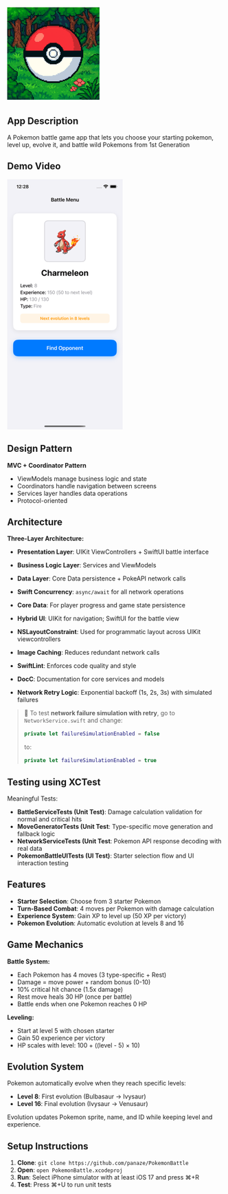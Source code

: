 # ![PokemonBattle_App](PokemonBattle_AppIcon.png)

## App Description
A Pokemon battle game app that lets you choose your starting pokemon, level up, evolve it, and battle wild Pokemons from 1st Generation

## Demo Video

[![PokemonBattle_Demo](VideoThumbnail.png)](https://youtube.com/shorts/i1Oyn4hLl2E)

## Design Pattern

**MVC + Coordinator Pattern**
- ViewModels manage business logic and state
- Coordinators handle navigation between screens
- Services layer handles data operations
- Protocol-oriented

## Architecture

**Three-Layer Architecture:**
- **Presentation Layer**: UIKit ViewControllers + SwiftUI battle interface
- **Business Logic Layer**: Services and ViewModels
- **Data Layer**: Core Data persistence + PokeAPI network calls

- **Swift Concurrency**: `async/await` for all network operations  
- **Core Data**: For player progress and game state persistence  
- **Hybrid UI**: UIKit for navigation; SwiftUI for the battle view  
- **NSLayoutConstraint**: Used for programmatic layout across UIKit viewcontrollers 
- **Image Caching**: Reduces redundant network calls  
- **SwiftLint**: Enforces code quality and style  
- **DocC**: Documentation for core services and models  
- **Network Retry Logic**: Exponential backoff (1s, 2s, 3s) with simulated failures

> 🔧 To test **network failure simulation with retry**, go to `NetworkService.swift` and change:
> ```swift
> private let failureSimulationEnabled = false
> ```
> to:
> ```swift
> private let failureSimulationEnabled = true

## Testing using XCTest
Meaningful Tests:
- **BattleServiceTests (Unit Test)**: Damage calculation validation for normal and critical hits
- **MoveGeneratorTests (Unit Test**: Type-specific move generation and fallback logic
- **NetworkServiceTests (Unit Test**: Pokemon API response decoding with real data
- **PokemonBattleUITests (UI Test)**: Starter selection flow and UI interaction testing

## Features

- **Starter Selection**: Choose from 3 starter Pokemon
- **Turn-Based Combat**: 4 moves per Pokemon with damage calculation
- **Experience System**: Gain XP to level up (50 XP per victory)
- **Pokemon Evolution**: Automatic evolution at levels 8 and 16

## Game Mechanics

**Battle System:**
- Each Pokemon has 4 moves (3 type-specific + Rest)
- Damage = move power + random bonus (0-10)
- 10% critical hit chance (1.5x damage)
- Rest move heals 30 HP (once per battle)
- Battle ends when one Pokemon reaches 0 HP

**Leveling:**
- Start at level 5 with chosen starter
- Gain 50 experience per victory
- HP scales with level: 100 + ((level - 5) × 10)

## Evolution System

Pokemon automatically evolve when they reach specific levels:
- **Level 8**: First evolution (Bulbasaur → Ivysaur)
- **Level 16**: Final evolution (Ivysaur → Venusaur)

Evolution updates Pokemon sprite, name, and ID while keeping level and experience.

## Setup Instructions

1. **Clone**: `git clone https://github.com/panaze/PokemonBattle`
2. **Open**: `open PokemonBattle.xcodeproj`
3. **Run**: Select iPhone simulator with at least iOS 17 and press ⌘+R
4. **Test**: Press ⌘+U to run unit tests
